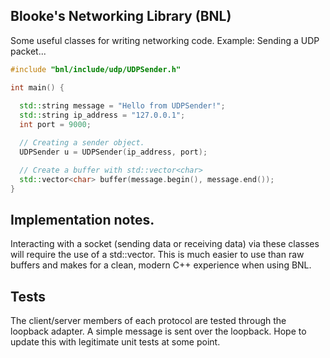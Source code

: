 ## Blooke's Networking Library (BNL)

Some useful classes for writing networking code.
Example: Sending a UDP packet...

```c++
#include "bnl/include/udp/UDPSender.h"

int main() {
  
  std::string message = "Hello from UDPSender!";
  std::string ip_address = "127.0.0.1";
  int port = 9000;

  // Creating a sender object.
  UDPSender u = UDPSender(ip_address, port); 

  // Create a buffer with std::vector<char>
  std::vector<char> buffer(message.begin(), message.end());
}
```

## Implementation notes.

Interacting with a socket (sending data or receiving data) via these classes will require the use of a std::vector<char>. This is much easier to use than raw buffers and makes for a clean, modern C++ experience when using BNL.

## Tests

The client/server members of each protocol are tested through the loopback adapter. A simple message is sent over the loopback. Hope to update this with legitimate unit tests at some point.
